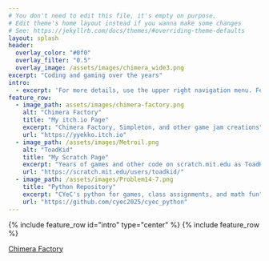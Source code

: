 ```yaml
---
# You don't need to edit this file, it's empty on purpose.
# Edit theme's home layout instead if you wanna make some changes
# See: https://jekyllrb.com/docs/themes/#overriding-theme-defaults
layout: splash
header:
  overlay_color: "#0f0"
  overlay_filter: "0.5"
  overlay_image: /assets/images/chimera_wide3.png
excerpt: "Coding and gaming over the years"
intro:
  - excerpt: 'For more details, use the upper right navigation menu. Featured items:'
feature_row:
  - image_path: assets/images/chimera-factory.png
    alt: "Chimera Factory"
    title: "My itch.io Page"
    excerpt: "Chimera Factory, Simpleton, and other game jam creations"
    url: "https://yyekko.itch.io"
  - image_path: /assets/images/Metroil.png
    alt: "ToadKid"
    title: "My Scratch Page"
    excerpt: "Years of games and other code on scratch.mit.edu as ToadKid"
    url: "https://scratch.mit.edu/users/toadkid/"
  - image_path: /assets/images/Problem14-7.png
    title: "Python Repository"
    excerpt: "CYeC's python for games, class assignments, and math fun"
    url: "https://github.com/cyec2025/cyec_python"
---
```

{% include feature_row id="intro" type="center" %}
{% include feature_row %}

[Chimera Factory](https://yyekko.itch.io/chimera-factory)
